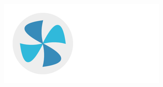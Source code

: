 <h1 align="center">
    <picture>
        <source media="(prefers-color-scheme: dark)" type="image/apng" srcset="./assets/01_fanLogo_dark_1_run_1.apng">
        <source type="image/apng" srcset="./assets/00_fanLogo_light_1_run_1.apng">
        <source media="(prefers-color-scheme: dark)" type="image/png" srcset="./assets/01_fanLogo_dark_1_run_2.png">
        <img height="256" src="./assets/00_fanLogo_light_1_run_1.apng" alt="Fan - Animations in F#">
    </picture>
</h1>